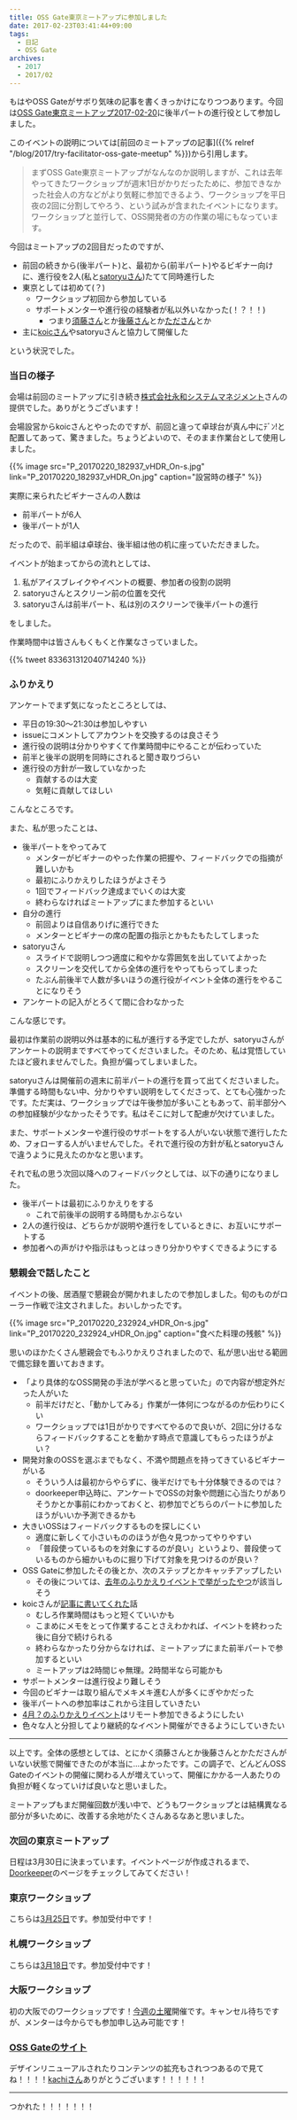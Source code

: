 ```yaml
---
title: OSS Gate東京ミートアップに参加しました
date: 2017-02-23T03:41:44+09:00
tags:
  - 日記
  - OSS Gate
archives:
  - 2017
  - 2017/02
---
```


もはやOSS Gateがサボり気味の記事を書くきっかけになりつつあります。今回は[OSS Gate東京ミートアップ2017-02-20](https://oss-gate.doorkeeper.jp/events/56845)に後半パートの進行役として参加しました。

このイベントの説明については[前回のミートアップの記事]({{% relref "/blog/2017/try-facilitator-oss-gate-meetup" %}})から引用します。

> まずOSS Gate東京ミートアップがなんなのか説明しますが、これは去年やってきたワークショップが週末1日がかりだったために、参加できなかった社会人の方などがより気軽に参加できるよう、ワークショップを平日夜の2回に分割してやろう、という試みが含まれたイベントになります。ワークショップと並行して、OSS開発者の方の作業の場にもなっています。

今回はミートアップの2回目だったのですが、

- 前回の続きから(後半パート)と、最初から(前半パート)やるビギナー向けに、進行役を2人(私と[satoryuさん](https://github.com/satoryu))たてて同時進行した
- 東京としては初めて(？)
    - ワークショップ初回から参加している
    - サポートメンターや進行役の経験者が私以外いなかった(！？！！)
        - つまり[須藤さん](https://github.com/kou)とか[後藤さん](https://github.com/y-goto)とか[たださん](http://sho.tdiary.net)とか
- 主に[koicさん](https://github.com/koic)やsatoryuさんと協力して開催した

という状況でした。

### 当日の様子

会場は前回のミートアップに引き続き[株式会社永和システムマネジメント](https://www.esm.co.jp)さんの提供でした。ありがとうございます！

会場設営からkoicさんとやったのですが、前回と違って卓球台が真ん中にﾃﾞﾝ\!と配置してあって、驚きました。ちょうどよいので、そのまま作業台として使用しました。

{{% image src="P_20170220_182937_vHDR_On-s.jpg" link="P_20170220_182937_vHDR_On.jpg" caption="設営時の様子" %}}

実際に来られたビギナーさんの人数は

- 前半パートが6人
- 後半パートが1人

だったので、前半組は卓球台、後半組は他の机に座っていただきました。

イベントが始まってからの流れとしては、

1. 私がアイスブレイクやイベントの概要、参加者の役割の説明
2. satoryuさんとスクリーン前の位置を交代
3. satoryuさんは前半パート、私は別のスクリーンで後半パートの進行

をしました。

作業時間中は皆さんもくもくと作業なさっていました。

{{% tweet 833631312040714240 %}}

### ふりかえり

アンケートでまず気になったところとしては、

- 平日の19:30〜21:30は参加しやすい
- issueにコメントしてアカウントを交換するのは良さそう
- 進行役の説明は分かりやすくて作業時間中にやることが伝わっていた
- 前半と後半の説明を同時にされると聞き取りづらい
- 進行役の方針が一致していなかった
    - 貢献するのは大変
    - 気軽に貢献してほしい

こんなところです。

また、私が思ったことは、

- 後半パートをやってみて
    - メンターがビギナーのやった作業の把握や、フィードバックでの指摘が難しいかも
    - 最初にふりかえりしたほうがよさそう
    - 1回でフィードバック達成までいくのは大変
    - 終わらなければミートアップにまた参加するといい
- 自分の進行
    - 前回よりは自信ありげに進行できた
    - メンターとビギナーの席の配置の指示とかもたもたしてしまった
- satoryuさん
    - スライドで説明しつつ適度に和やかな雰囲気を出していてよかった
    - スクリーンを交代してから全体の進行をやってもらってしまった
    - たぶん前後半で人数が多いほうの進行役がイベント全体の進行をやることになりそう
- アンケートの記入がとろくて間に合わなかった

こんな感じです。

最初は作業前の説明以外は基本的に私が進行する予定でしたが、satoryuさんがアンケートの説明まですべてやってくださいました。そのため、私は覚悟していたほど疲れませんでした。負担が偏ってしまいました。

satoryuさんは開催前の週末に前半パートの進行を買って出てくださいました。準備する時間もない中、分かりやすい説明をしてくださって、とても心強かったです。ただ実は、ワークショップでは午後参加が多いこともあって、前半部分への参加経験が少なかったそうです。私はそこに対して配慮が欠けていました。

また、サポートメンターや進行役のサポートをする人がいない状態で進行したため、フォローする人がいませんでした。それで進行役の方針が私とsatoryuさんで違うように見えたのかなと思います。

それで私の思う次回以降へのフィードバックとしては、以下の通りになりました。

- 後半パートは最初にふりかえりをする
    - これで前後半の説明する時間もかぶらない
- 2人の進行役は、どちらかが説明や進行をしているときに、お互いにサポートする
- 参加者への声がけや指示はもっとはっきり分かりやすくできるようにする

### 懇親会で話したこと

イベントの後、居酒屋で懇親会が開かれましたので参加しました。旬のものがローラー作戦で注文されました。おいしかったです。

{{% image src="P_20170220_232924_vHDR_On-s.jpg" link="P_20170220_232924_vHDR_On.jpg" caption="食べた料理の残骸" %}}

思いのほかたくさん懇親会でもふりかえりされましたので、私が思い出せる範囲で備忘録を置いておきます。

- 「より具体的なOSS開発の手法が学べると思っていた」ので内容が想定外だった人がいた
    - 前半だけだと、「動かしてみる」作業が一体何につながるのか伝わりにくい
    - ワークショップでは1日がかりですべてやるので良いが、2回に分けるならフィードバックすることを動かす時点で意識してもらったほうがよい？
- 開発対象のOSSを選ぶまでもなく、不満や問題点を持ってきているビギナーがいる
    - そういう人は最初からやらずに、後半だけでも十分体験できるのでは？
    - doorkeeper申込時に、アンケートでOSSの対象や問題に心当たりがありそうかとか事前にわかっておくと、初参加でどちらのパートに参加したほうがいいか予測できるかも
- 大きいOSSはフィードバックするものを探しにくい
    - 適度に新しくて小さいもののほうが色々見つかってやりやすい
    - 「普段使っているものを対象にするのが良い」というより、普段使っているものから細かいものに掘り下げて対象を見つけるのが良い？
- OSS
      Gateに参加したその後とか、次のステップとかキャッチアップしたい
    - その後については、[去年のふりかえりイベントで挙がったやつ](https://github.com/oss-gate/retrospective/issues/33)が該当しそう
- koicさんが[記事に書いてくれた](http://koic.hatenablog.com/entry/2017/02/20/000000)話
    - むしろ作業時間はもっと短くていいかも
    - こまめにメモをとって作業することさえわかれば、イベントを終わった後に自分で続けられる
    - 終わらなかったり分からなければ、ミートアップにまた前半パートで参加するといい
    - ミートアップは2時間じゃ無理。2時間半なら可能かも
- サポートメンターは進行役より難しそう
- 今回のビギナーは取り組んでメキメキ進む人が多くにぎやかだった
- 後半パートへの参加率はこれから注目していきたい
- [4月？のふりかえりイベント](https://github.com/oss-gate/retrospective/issues/35)はリモート参加できるようにしたい
- 色々な人と分担してより継続的なイベント開催ができるようにしていきたい

-----

以上です。全体の感想としては、とにかく須藤さんとか後藤さんとかたださんがいない状態で開催できたのが本当に…よかったです。この調子で、どんどんOSS Gateのイベントの開催に関わる人が増えていって、開催にかかる一人あたりの負担が軽くなっていけば良いなと思いました。

ミートアップもまだ開催回数が浅い中で、どうもワークショップとは結構異なる部分が多いために、改善する余地がたくさんあるなあと思いました。

### 次回の東京ミートアップ

日程は3月30日に決まっています。イベントページが作成されるまで、[Doorkeeper](http://oss-gate.doorkeeper.jp)のページをチェックしてみてください！

### 東京ワークショップ

こちらは[3月25日](https://oss-gate.doorkeeper.jp/events/57049)です。参加受付中です！

### 札幌ワークショップ

こちらは[3月18日](https://oss-gate.doorkeeper.jp/events/54641)です。参加受付中です！

### 大阪ワークショップ

初の大阪でのワークショップです！[今週の土曜](https://oss-gate.doorkeeper.jp/events/56141)開催です。キャンセル待ちですが、メンターは今からでも参加申し込み可能です！

### [OSS Gateのサイト](http://oss-gate.github.io)

デザインリニューアルされたりコンテンツの拡充もされつつあるので見てね！！！！[kachiさん](http://www.catch.jp/blog2a/)ありがとうございます！！！！！！

-----

つかれた！！！！！！！
